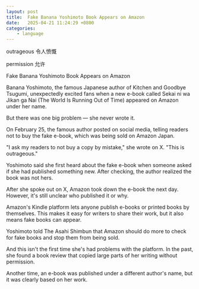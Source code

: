```yaml
---
layout: post
title:  Fake Banana Yoshimoto Book Appears on Amazon
date:   2025-04-21 11:24:29 +0800
categories: 
    - language 
---
```


outrageous 令人愤慨

permission  允许

Fake Banana Yoshimoto Book Appears on Amazon

Banana Yoshimoto, the famous Japanese author of Kitchen and Goodbye Tsugumi, unexpectedly excited fans when a new e-book called Sekai ni wa Jikan ga Nai (The World Is Running Out of Time) appeared on Amazon under her name.

But there was one big problem — she never wrote it.

On February 25, the famous author posted on social media, telling readers not to buy the fake e-book, which was being sold on Amazon Japan.

"I ask my readers to not buy a copy by mistake," she wrote on X. "This is outrageous."

Yoshimoto said she first heard about the fake e-book when someone asked if she had published something new. After checking, the author realized the book was not hers.

After she spoke out on X, Amazon took down the e-book the next day. However, it's still unclear who published it or why.

Amazon's Kindle platform lets anyone publish e-books or printed books by themselves. This makes it easy for writers to share their work, but it also means fake books can appear.

Yoshimoto told The Asahi Shimbun that Amazon should do more to check for fake books and stop them from being sold.

And this isn't the first time she's had problems with the platform. In the past, she found a book review that copied large parts of her writing without permission.

Another time, an e-book was published under a different author's name, but it was clearly based on her work.